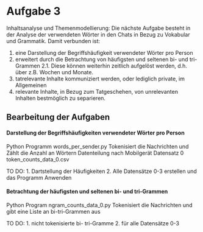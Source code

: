 # Aufgabe 3

Inhaltsanalyse und Themenmodellierung: 
Die nächste Aufgabe besteht in der Analyse der verwendeten Wörter in den Chats in Bezug zu Vokabular und Grammatik. 
Damit verbunden ist:
1. eine Darstellung der Begriffshäufigkeit verwendeter Wörter pro Person
2. erweitert durch die Betrachtung von häufigsten und seltenen bi- und tri-Grammen
   2.1. Diese können weiterhin zeitlich aufgelöst werden, d.h. über z.B. Wochen und Monate.
3. tatrelevante Inhalte kommuniziert werden, oder lediglich private, im Allgemeinen
4. relevante Inhalte, in Bezug zum Tatgeschehen, von unrelevanten Inhalten bestmöglich zu separieren.

## Bearbeitung der Aufgaben

#### Darstellung der Begriffshäufigkeiten verwendeter Wörter pro Person

Python Programm words_per_sender.py
  Tokenisiert die Nachrichten und Zählt die Anzahl an Wörtern
  Datenteilung nach Mobilgerät
  Datensatz 0 token_counts_data_0.csv

TO DO: 1. Dartstellung der Häufigkeiten
       2. Alle Datensätze 0-3 erstellen und das Programm Anwenden

#### Betrachtung der häufigsten und seltenen bi- und tri-Grammen

Python Program ngram_counts_data_0.py
  Tokenisiert die Nachrichten und gibt eine Liste an  bi-tri-Grammen aus

  TO DO: 1. nicht tokenisierte bi- tri-Gramme
         2. für alle Datensätze 0-3
